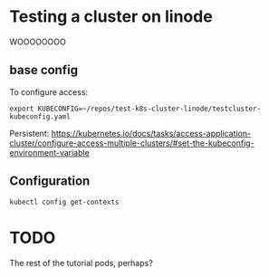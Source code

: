 # Testing a cluster on linode

WOOOOOOOO

## base config

To configure access:

```
export KUBECONFIG=~/repos/test-k8s-cluster-linode/testcluster-kubeconfig.yaml
```

Persistent: https://kubernetes.io/docs/tasks/access-application-cluster/configure-access-multiple-clusters/#set-the-kubeconfig-environment-variable

## Configuration

```
kubectl config get-contexts
```

# TODO

The rest of the tutorial pods, perhaps?
